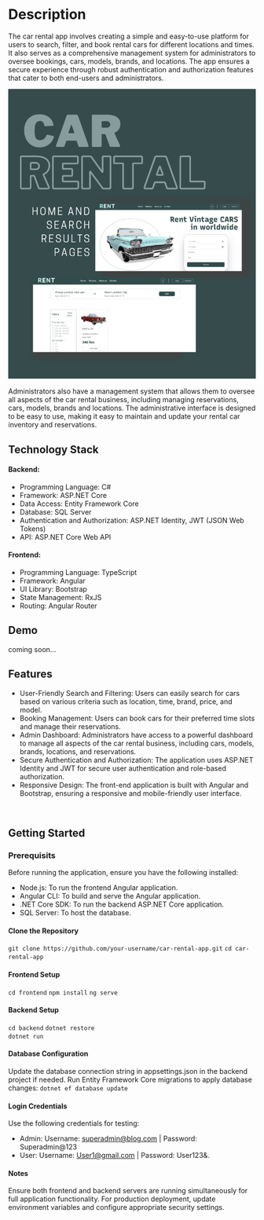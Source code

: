 # Description
The car rental app involves creating a simple and easy-to-use platform for users to search, filter, and book rental cars for different locations and times. 
It also serves as a comprehensive management system for administrators to oversee bookings, cars, models, brands, and locations. 
The app ensures a secure experience through robust authentication and authorization features that cater to both end-users and administrators.

![Home page](https://github.com/Cristina369/CarRental/blob/main/CarRental.UI/CarRental/src/app/shared/Car-Rental.png?raw=true "Car Rental Application")


Administrators also have a management system that allows them to oversee all aspects of the car rental business, including managing reservations, cars, models, brands and locations.
The administrative interface is designed to be easy to use, making it easy to maintain and update your rental car inventory and reservations.
</br>

## Technology Stack
#### Backend:
- Programming Language: C#
- Framework: ASP.NET Core
- Data Access: Entity Framework Core
- Database: SQL Server
- Authentication and Authorization: ASP.NET Identity, JWT (JSON Web Tokens)
- API: ASP.NET Core Web API
#### Frontend:
- Programming Language: TypeScript
- Framework: Angular
- UI Library: Bootstrap
- State Management: RxJS
- Routing: Angular Router

## Demo
coming soon...
</br>

## Features
- User-Friendly Search and Filtering: Users can easily search for cars based on various criteria such as location, time, brand, price, and model.
- Booking Management: Users can book cars for their preferred time slots and manage their reservations.
- Admin Dashboard: Administrators have access to a powerful dashboard to manage all aspects of the car rental business, including cars, models, brands, locations, and reservations.
- Secure Authentication and Authorization: The application uses ASP.NET Identity and JWT for secure user authentication and role-based authorization.
- Responsive Design: The front-end application is built with Angular and Bootstrap, ensuring a responsive and mobile-friendly user interface.
</br>

## Getting Started
### Prerequisits
Before running the application, ensure you have the following installed:
- Node.js: To run the frontend Angular application.
- Angular CLI: To build and serve the Angular application.
- .NET Core SDK: To run the backend ASP.NET Core application.
- SQL Server: To host the database.

#### Clone the Repository
```git clone https://github.com/your-username/car-rental-app.git```
```cd car-rental-app```

#### Frontend Setup
```cd frontend```
```npm install```
```ng serve```

#### Backend Setup
```cd backend```
```dotnet restore```   
```dotnet run```

#### Database Configuration
Update the database connection string in appsettings.json in the backend project if needed.
Run Entity Framework Core migrations to apply database changes:
```dotnet ef database update```

#### Login Credentials
Use the following credentials for testing:
- Admin: Username: superadmin@blog.com | Password: Superadmin@123
- User: Username: User1@gmail.com | Password: User123&.

#### Notes
Ensure both frontend and backend servers are running simultaneously for full application functionality.
For production deployment, update environment variables and configure appropriate security settings.
